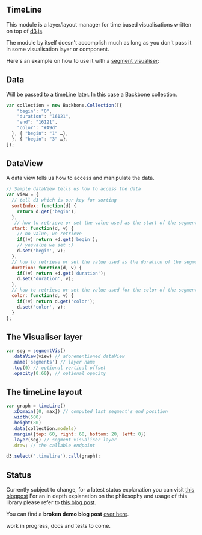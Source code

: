 ## TimeLine

This module is a layer/layout manager for time based visualisations written on top of [d3.js](http://d3js.org/).

The module by itself doesn't accomplish much as long as you don't pass it in some visualisation layer or component.

Here's an example on how to use it with a [segment visualiser](https://github.com/Ircam-RnD/segment-vis):

## Data
Will be passed to a timeLine later. In this case a Backbone collection.
```js
var collection = new Backbone.Collection([{
    "begin": "0",
    "duration": "16121",
    "end": "16121",
    "color": "#A9d"
  }, { "begin": "1" …},
  }, { "begin": "3" …},
]);
```

## DataView
A data view tells us how to access and manipulate the data.
```js
// Sample dataView tells us how to access the data
var view = {
  // tell d3 which is our key for sorting
  sortIndex: function(d) {
    return d.get('begin');
  },
   // how to retrieve or set the value used as the start of the segment
  start: function(d, v) {
    // no value, we retrieve
    if(!v) return +d.get('begin');
    // yesvalue we set :)
    d.set('begin', v);
  },
  // how to retrieve or set the value used as the duration of the segment
  duration: function(d, v) {
    if(!v) return +d.get('duration');
    d.set('duration', v);
  },
  // how to retrieve or set the value used for the color of the segment
  color: function(d, v) {
    if(!v) return d.get('color');
    d.set('color', v);
  }
};
```

## The Visualiser layer
```js
var seg = segmentVis()
  .dataView(view) // aforementioned dataView
  .name('segments') // layer name
  .top(0) // optional vertical offset
  .opacity(0.60); // optional opacity
```

## The timeLine layout
```js
var graph = timeLine()
  .xDomain([0, max]) // computed last segment's end position
  .width(500)
  .height(80)
  .data(collection.models)
  .margin({top: 60, right: 60, bottom: 20, left: 0})
  .layer(seg) // segment visualiser layer
  .draw; // the callable endpoint

d3.select('.timeline').call(graph);
```

## Status

Currently subject to change, for a latest status explanation you can visit [this blogpost](http://wave.ircam.fr/publications/segment-components-updates/)
For an in depth  explanation on the philosophy and usage of this library please refer to [this blog post](http://wave.ircam.fr/publications/visual-tools/).

You can find a **broken demo blog post** [over here](http://wave.ircam.fr/publications/segment-components/).

work in progress, docs and tests to come.